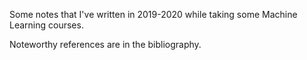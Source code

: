 Some notes that I've written in 2019-2020 while taking some Machine Learning courses.

Noteworthy references are in the bibliography. 
